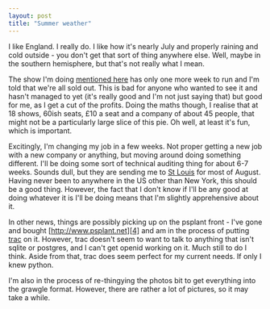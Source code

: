 ```yaml
---
layout: post
title: "Summer weather"
---
```

I like England. I really do. I like how it's nearly July and properly raining
and cold outside - you don't get that sort of thing anywhere else. Well, maybe
in the southern hemisphere, but that's not really what I mean.

The show I'm doing [mentioned here][1] has only one more week to run and I'm
told that we're all sold out. This is bad for anyone who wanted to see it and
hasn't managed to yet (it's really good and I'm not just saying that) but good
for me, as I get a cut of the profits. Doing the maths though, I realise that
at 18 shows, 60ish seats, £10 a seat and a company of about 45 people, that
might not be a particularly large slice of this pie. Oh well, at least it's
fun, which is important.

Excitingly, I'm changing my job in a few weeks. Not proper getting a new job
with a new company or anything, but moving around doing something different.
I'll be doing some sort of technical auditing thing for about 6-7 weeks.
Sounds dull, but they are sending me to [St Louis][2] for most of August.
Having never been to anywhere in the US other than New York, this should be a
good thing. However, the fact that I don't know if I'll be any good at doing
whatever it is I'll be doing means that I'm slightly apprehensive about it.

In other news, things are possibly picking up on the psplant front - I've
gone and bought [http://www.psplant.net][4] and am in the process of putting
[trac][5] on it. However, trac doesn't seem to want to talk to anything that
isn't sqlite or postgres, and I can't get openid working on it. Much still to
do I think. Aside from that, trac does seem perfect for my current needs. If
only I knew python.

I'm also in the process of re-thingying the photos bit to get everything
into the grawgle format. However, there are rather a lot of pictures, so
it may take a while.

   [1]: /2007/06/16/when-the-time-just-runs-out.html

   [2]: http://maps.google.com/maps?f=q&hl=en&q=st+louis&ie=UTF8&z=11&iwloc=addr&om=1

   [4]: http://www.psplant.net

   [5]: http://trac.edgewall.org/


